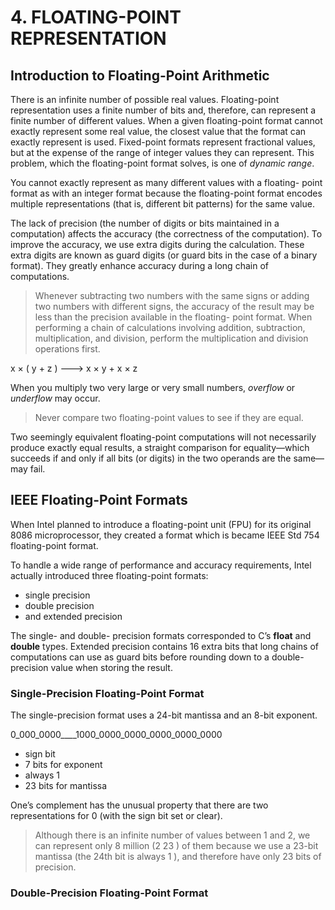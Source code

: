 # 4. FLOATING-POINT REPRESENTATION

## Introduction to Floating-Point Arithmetic

There is an infinite number of possible real values. Floating-point representation uses a finite number of bits and, therefore, can represent a finite number of different values. When a given floating-point format cannot exactly represent some real value, the closest value that the format can exactly represent is used.
Fixed-point formats represent fractional values, but at the expense of the range of integer values they can represent. This problem, which the floating-point format solves, is one of _dynamic range_.

You cannot exactly represent as many different values with a floating- point format as with an integer format because the floating-point format encodes multiple representations (that is, different bit patterns) for the same value.

The lack of precision (the number of digits or bits maintained in a computation) affects the accuracy (the correctness of the computation).
To improve the accuracy, we use extra digits during the calculation. These extra digits are known as guard digits (or guard bits in the case of a binary format). They greatly enhance accuracy during a long chain of computations.

> Whenever subtracting two numbers with the same signs or adding two numbers with different signs, the accuracy of the result may be less than the precision available in the floating- point format.
> When performing a chain of calculations involving addition, subtraction, multiplication, and division, perform the multiplication and division operations first.

x × ( y + z ) ---> x × y + x × z

When you multiply two very large or very small numbers, _overflow_ or _underflow_ may occur.

> Never compare two floating-point values to see if they are equal.

Two seemingly equivalent floating-point computations will not necessarily produce exactly equal results, a straight comparison for equality—which succeeds if and only if all bits (or digits) in the two operands are the same—may fail.

## IEEE Floating-Point Formats

When Intel planned to introduce a floating-point unit (FPU) for its original 8086 microprocessor, they created a format which is became  IEEE Std 754 floating-point format.

To handle a wide range of performance and accuracy requirements, Intel actually introduced three floating-point formats:

- single precision
- double precision
- and extended precision

The single- and double- precision formats corresponded to C’s **float** and **double** types.
Extended precision contains 16 extra bits that long chains of computations can use as guard bits before rounding down to a double-precision value when storing the result.

### Single-Precision Floating-Point Format

The single-precision format uses a 24-bit mantissa and an 8-bit exponent.

0_000_0000____1000_0000_0000_0000_0000_0000

- sign bit
- 7 bits for exponent
- always 1
- 23 bits for mantissa

One’s complement has the unusual property that there are two representations for 0 (with the sign bit set or clear).

> Although there is an infinite number of values between 1 and 2, we can represent only 8 million (2 23 ) of them because we use a 23-bit mantissa (the 24th bit is always 1 ), and therefore have only 23 bits of precision.

### Double-Precision Floating-Point Format
